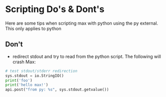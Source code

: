 # Scripting Do's & Dont's

Here are some tips when scripting max with python using the py external. This only applies to python

## Don't

- redirect stdout and try to read from the python script. The following will crash Max:

```python
# test stdout/stderr redirection
sys.stdout = io.StringIO()
print('foo')
print('hello max!')
api.post("from py: %s", sys.stdout.getvalue())
```

